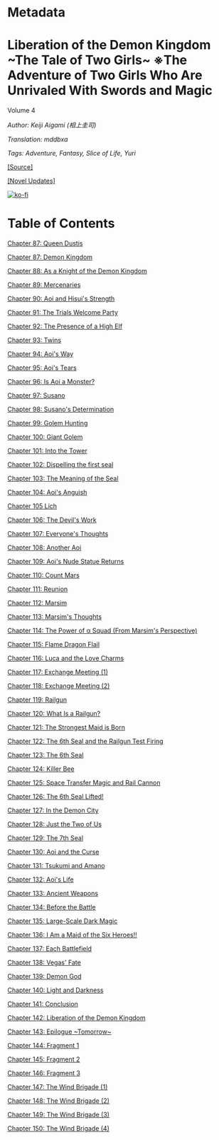# Metadata

# Liberation of the Demon Kingdom \~The Tale of Two Girls\~ ※The Adventure of Two Girls Who Are Unrivaled With Swords and Magic
  
Volume 4

_Author:_ _Keiji Aigami (相上圭司)_

_Translation: mddbxa_

_Tags: Adventure, Fantasy, Slice of Life, Yuri_

[\[Source\]](https://ncode.syosetu.com/n6348iq/)

[\[Novel Updates\]](https://www.novelupdates.com/series/liberation-of-the-demon-kingdom-the-tale-of-two-girls-%E2%80%BBthe-adventure-of-two-girls-who-are-unrivaled-with-swords-and-magic/)



[![ko-fi](https://ko-fi.com/img/githubbutton_sm.svg)](https://ko-fi.com/I2I117SQUE)



# Table of Contents

[Chapter 87: Queen Dustis](./chapters/section_0002.md)

[Chapter 87: Demon Kingdom](./chapters/section_0001.md)

[Chapter 88: As a Knight of the Demon Kingdom](./chapters/section_0003.md)

[Chapter 89: Mercenaries](./chapters/section_0004.md)

[Chapter 90: Aoi and Hisui's Strength](./chapters/section_0005.md)

[Chapter 91: The Trials Welcome Party](./chapters/section_0006.md)

[Chapter 92: The Presence of a High Elf](./chapters/section_0007.md)

[Chapter 93: Twins](./chapters/section_0008.md)

[Chapter 94: Aoi's Way](./chapters/section_0009.md)

[Chapter 95: Aoi's Tears](./chapters/section_0010.md)

[Chapter 96: Is Aoi a Monster?](./chapters/section_0011.md)

[Chapter 97: Susano](./chapters/section_0012.md)

[Chapter 98: Susano's Determination](./chapters/section_0013.md)

[Chapter 99: Golem Hunting](./chapters/section_0014.md)

[Chapter 100: Giant Golem](./chapters/section_0015.md)

[Chapter 101: Into the Tower](./chapters/section_0016.md)

[Chapter 102: Dispelling the first seal](./chapters/section_0017.md)

[Chapter 103: The Meaning of the Seal](./chapters/section_0018.md)

[Chapter 104: Aoi's Anguish](./chapters/section_0019.md)

[Chapter 105 Lich](./chapters/section_0020.md)

[Chapter 106: The Devil's Work](./chapters/section_0021.md)

[Chapter 107: Everyone's Thoughts](./chapters/section_0022.md)

[Chapter 108: Another Aoi](./chapters/section_0023.md)

[Chapter 109: Aoi's Nude Statue Returns](./chapters/section_0024.md)

[Chapter 110: Count Mars](./chapters/section_0025.md)

[Chapter 111: Reunion](./chapters/section_0026.md)

[Chapter 112: Marsim](./chapters/section_0027.md)

[Chapter 113: Marsim's Thoughts](./chapters/section_0028.md)

[Chapter 114: The Power of α Squad (From Marsim's Perspective)](./chapters/section_0029.md)

[Chapter 115: Flame Dragon Flail](./chapters/section_0030.md)

[Chapter 116: Luca and the Love Charms](./chapters/section_0031.md)

[Chapter 117: Exchange Meeting (1)](./chapters/section_0032.md)

[Chapter 118: Exchange Meeting (2)](./chapters/section_0033.md)

[Chapter 119: Railgun](./chapters/section_0034.md)

[Chapter 120: What Is a Railgun?](./chapters/section_0035.md)

[Chapter 121: The Strongest Maid is Born](./chapters/section_0036.md)

[Chapter 122: The 6th Seal and the Railgun Test Firing](./chapters/section_0037.md)

[Chapter 123: The 6th Seal](./chapters/section_0038.md)

[Chapter 124: Killer Bee](./chapters/section_0039.md)

[Chapter 125: Space Transfer Magic and Rail Cannon](./chapters/section_0040.md)

[Chapter 126: The 6th Seal Lifted!](./chapters/section_0041.md)

[Chapter 127: In the Demon City](./chapters/section_0042.md)

[Chapter 128: Just the Two of Us](./chapters/section_0043.md)

[Chapter 129: The 7th Seal](./chapters/section_0044.md)

[Chapter 130: Aoi and the Curse](./chapters/section_0045.md)

[Chapter 131: Tsukumi and Amano](./chapters/section_0046.md)

[Chapter 132: Aoi's Life](./chapters/section_0047.md)

[Chapter 133: Ancient Weapons](./chapters/section_0048.md)

[Chapter 134: Before the Battle](./chapters/section_0049.md)

[Chapter 135: Large-Scale Dark Magic](./chapters/section_0050.md)

[Chapter 136: I Am a Maid of the Six Heroes!!](./chapters/section_0051.md)

[Chapter 137: Each Battlefield](./chapters/section_0052.md)

[Chapter 138: Vegas' Fate](./chapters/section_0053.md)

[Chapter 139: Demon God](./chapters/section_0054.md)

[Chapter 140: Light and Darkness](./chapters/section_0055.md)

[Chapter 141: Conclusion](./chapters/section_0056.md)

[Chapter 142: Liberation of the Demon Kingdom](./chapters/section_0057.md)

[Chapter 143: Epilogue \~Tomorrow\~](./chapters/section_0058.md)

[Chapter 144: Fragment 1](./chapters/section_0059.md)

[Chapter 145: Fragment 2](./chapters/section_0060.md)

[Chapter 146: Fragment 3](./chapters/section_0061.md)

[Chapter 147: The Wind Brigade (1)](./chapters/section_0062.md)

[Chapter 148: The Wind Brigade (2)](./chapters/section_0063.md)

[Chapter 149: The Wind Brigade (3)](./chapters/section_0064.md)

[Chapter 150: The Wind Brigade (4)](./chapters/section_0065.md)
